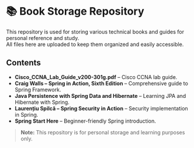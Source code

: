 # 📚 Book Storage Repository

This repository is used for storing various technical books and guides for personal reference and study.  
All files here are uploaded to keep them organized and easily accessible.

## Contents
- **Cisco_CCNA_Lab_Guide_v200-301g.pdf** – Cisco CCNA lab guide.
- **Craig Walls – Spring in Action, Sixth Edition** – Comprehensive guide to Spring Framework.
- **Java Persistence with Spring Data and Hibernate** – Learning JPA and Hibernate with Spring.
- **Laurențiu Spilcă – Spring Security in Action** – Security implementation in Spring.
- **Spring Start Here** – Beginner-friendly Spring introduction.

> **Note:** This repository is for personal storage and learning purposes only.
